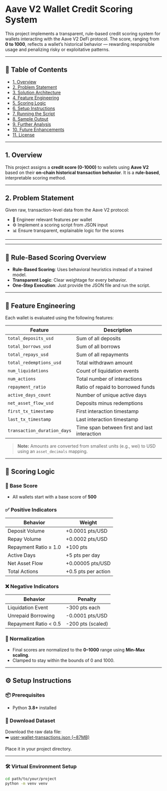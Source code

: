 # Aave V2 Wallet Credit Scoring System

This project implements a transparent, rule-based credit scoring system for wallets interacting with the Aave V2 DeFi protocol. The score, ranging from **0 to 1000**, reflects a wallet’s historical behavior — rewarding responsible usage and penalizing risky or exploitative patterns.

---

## 📌 Table of Contents

- [1. Overview](#1-overview)
- [2. Problem Statement](#2-problem-statement)
- [3. Solution Architecture](#3-solution-architecture)
- [4. Feature Engineering](#4-feature-engineering)
- [5. Scoring Logic](#5-scoring-logic)
- [6. Setup Instructions](#6-setup-instructions)
- [7. Running the Script](#7-running-the-script)
- [8. Sample Output](#8-sample-output)
- [9. Further Analysis](#9-further-analysis)
- [10. Future Enhancements](#10-future-enhancements)
- [11. License](#11-license)

---

## 1. Overview

This project assigns a **credit score (0-1000)** to wallets using **Aave V2** based on their **on-chain historical transaction behavior**. It is a **rule-based**, interpretable scoring method.

---

## 2. Problem Statement

Given raw, transaction-level data from the Aave V2 protocol:

- 🧠 Engineer relevant features per wallet  
- ⚙️ Implement a scoring script from JSON input  
- 📊 Ensure transparent, explainable logic for the scores  

---





---

## 📘 Rule-Based Scoring Overview

- **Rule-Based Scoring**: Uses behavioral heuristics instead of a trained model.
- **Transparent Logic**: Clear weightage for every behavior.
- **One-Step Execution**: Just provide the JSON file and run the script.

---

## 🧠 Feature Engineering

Each wallet is evaluated using the following features:

| Feature | Description |
|--------|-------------|
| `total_deposits_usd` | Sum of all deposits |
| `total_borrows_usd` | Sum of all borrows |
| `total_repays_usd` | Sum of all repayments |
| `total_redemptions_usd` | Total withdrawn amount |
| `num_liquidations` | Count of liquidation events |
| `num_actions` | Total number of interactions |
| `repayment_ratio` | Ratio of repaid to borrowed funds |
| `active_days_count` | Number of unique active days |
| `net_asset_flow_usd` | Deposits minus redemptions |
| `first_tx_timestamp` | First interaction timestamp |
| `last_tx_timestamp` | Last interaction timestamp |
| `transaction_duration_days` | Time span between first and last interaction |

> **Note:** Amounts are converted from smallest units (e.g., wei) to USD using an `asset_decimals` mapping.

---

## 🧮 Scoring Logic

### 🔹 Base Score

- All wallets start with a base score of **500**

### ✅ Positive Indicators

| Behavior | Weight |
|----------|--------|
| Deposit Volume | +0.0001 pts/USD |
| Repay Volume | +0.0002 pts/USD |
| Repayment Ratio ≥ 1.0 | +100 pts |
| Active Days | +5 pts per day |
| Net Asset Flow | +0.00005 pts/USD |
| Total Actions | +0.5 pts per action |

### ❌ Negative Indicators

| Behavior | Penalty |
|----------|---------|
| Liquidation Event | -300 pts each |
| Unrepaid Borrowing | -0.0001 pts/USD |
| Repayment Ratio < 0.5 | -200 pts (scaled) |

### 📏 Normalization

- Final scores are normalized to the **0–1000** range using **Min-Max scaling**.
- Clamped to stay within the bounds of 0 and 1000.

---

## ⚙️ Setup Instructions

### 📦 Prerequisites

- Python **3.8+** installed

### 📁 Download Dataset

Download the raw data file:  
➡️ [user-wallet-transactions.json (~87MB)](https://drive.google.com/file/d/1ISFbAXxadMrt7Zl96rmzzZmEKZnyW7FS/view?usp=sharing)

Place it in your project directory.

---

### 🛠️ Virtual Environment Setup

```bash
cd path/to/your/project
python -m venv venv
